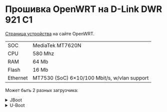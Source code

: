 # Прошивка OpenWRT на D-Link DWR 921 C1

[Страница устройства](https://openwrt.org/toh/d-link/dwr-921#tab__revisions_c1c3) на сайте OpenWRT.

|             |             |
| ----------- | ----------- |
| SOC      | MediaTek MT7620N | 
| CPU      | 580 Mhz | 
| RAM      | 64 Mb | 
| Flash    | 16 Mb | 
| Ethernet | MT7530 (SoC) 6×10/100 Mbit/s, w/vlan support	 | 

Может быть 2 разных загрузчика:

<details>
<summary>JBoot</summary>
```
jboot boot log
```
</details>

<details>
<summary>U-Boot</summary>
```
U-Boot 1.1.3 (Nov 17 2015 - 18:08:01)

Board: Ralink APSoC DRAM:  64 MB
relocate_code Pointer at: 83fb0000
enable ephy clock...done. rf reg 29 = 5
SSC disabled.
spi_wait_nsec: 29 
spi device id: ef 40 18 0 0 (40180000)
find flash: W25Q128BV
raspi_read: from:30000 len:1000 
*** Warning - bad CRC, using default environment

============================================ 
Ralink UBoot Version: 4.1.1.0
-------------------------------------------- 
ASIC 7620_MP (Port5<->None)
DRAM component: 512 Mbits DDR, width 16
DRAM bus: 16 bit
Total memory: 64 MBytes
Flash component: SPI Flash
Date:Nov 17 2015  Time:18:08:01
============================================ 
icache: sets:512, ways:4, linesz:32 ,total:65536
dcache: sets:256, ways:4, linesz:32 ,total:32768 

 ##### The CPU freq = 580 MHZ #### 
 estimate memory size =64 Mbytes
raspi_read: from:40028 len:6 


Please choose the operation: 
   1: Load system code to SDRAM via TFTP. 
   2: Load system code then write to Flash via TFTP. 
   3: Boot system code via Flash (default).
   4: Entr boot command line interface.
   7: Load Boot Loader code then write to Flash via Serial. 
   9: Load Boot Loader code then write to Flash via TFTP. 
 0 
   
3: System Boot system code via Flash.
## Booting image at bc050000 ...
raspi_read: from:50000 len:40 
   Image Name:   DWR_921
   Image Type:   MIPS Linux Kernel Image (lzma compressed)
   Data Size:    1728786 Bytes =  1.6 MB
   Load Address: 80000000
   Entry Point:  80391a80
raspi_read: from:50040 len:1a6112 
   Verifying Checksum ... OK
   Uncompressing Kernel Image ... OK
No initrd
## Transferring control to Linux (at address 80391a80) ...
## Giving linux memsize in MB, 64

Starting kernel ...


LINUX started...

 THIS IS ASIC

SDK 5.0.S.0
Linux version 3.10.108+ (jenkins@jrdslave2) (gcc version 5.5.0 (Buildroot 2018.08-git-00492-g751df64) ) #1 Thu Aug 18 18:02:37 MSK 2022
```
</details>

<details>
<summary>U-Boot 2023</summary>

```
U-Boot SPL 2023.10-00953-g3c3f162691 (Oct 17 2023 - 09:24:30 +0000)
Trying to boot from NOR


U-Boot 2023.10-00953-g3c3f162691 (Oct 17 2023 - 09:24:30 +0000)

CPU:   MediaTek MT7620N ver:2 eco:6
Boot:  DDR, SPI-NOR 3-Byte Addr
Clock: CPU: 580MHz, Bus: 193MHz, XTAL: 20MHz
Model: MediaTek MT7620 RFB (WS2120)
DRAM:  64 MiB
Core:  39 devices, 16 uclasses, devicetree: separate
MMC:   mmc@10130000: 0
Loading Environment from SPIFlash... SF: Detected w25q128 with page size 256 Bytes, erase size 4 KiB, total 16 MiB
OK
In:    uartlite@10000c00
Out:   uartlite@10000c00
Err:   uartlite@10000c00
=> sf probe
SF: Detected w25q128 with page size 256 Bytes, erase size 4 KiB, total 16 MiB
```
</details>

Чтение памяти:

```
=> sf read 0x08000000 0x40000 58D44D
device 0 offset 0x40000, size 0x58d44d
SF: 5821517 bytes @ 0x40000 Read: OK
```

Попытка загрузки:
```
=> bootm 08000000
## Booting kernel from Legacy Image at 08000000 ...
   Image Name:   DWR_921
   Image Type:   MIPS Linux Kernel Image (lzma compressed)
   Data Size:    1728786 Bytes = 1.6 MiB
   Load Address: 80000000
   Entry Point:  80391a80
   Verifying Checksum ... OK
Working FDT set to 0
   Uncompressing Kernel Image
lzma compressed: uncompress error 1
Must RESET board to recover
```

mkimage -A mips -O linux -T kernel -C lzma -a 0 -e 0 -n Linux -d dlink_dwr-921-c1-kernel.bin kernel.bin